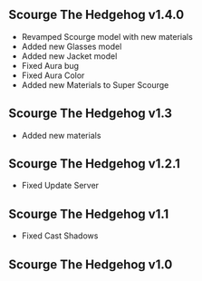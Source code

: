 ## Scourge The Hedgehog v1.4.0
- Revamped Scourge model with new materials
- Added new Glasses model
- Added new Jacket model
- Fixed Aura bug 
- Fixed Aura Color
- Added new Materials to Super Scourge 

## Scourge The Hedgehog v1.3
- Added new materials

## Scourge The Hedgehog v1.2.1
- Fixed Update Server

## Scourge The Hedgehog v1.1
- Fixed Cast Shadows

## Scourge The Hedgehog v1.0
